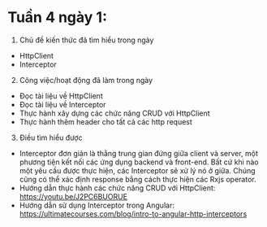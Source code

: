 # Tuần 4 ngày 1:
1. Chủ đề kiến thức đã tìm hiểu trong ngày
  - HttpClient
  - Interceptor
2. Công việc/hoạt động đã làm trong ngày
  - Đọc tài liệu về HttpClient
  - Đọc tài liệu về Interceptor
  - Thực hành xây dựng các chức năng CRUD với HttpClient
  - Thực hành thêm header cho tất cả các http request 
3. Điều tìm hiểu được 
  - Interceptor đơn giản là thằng trung gian đứng giữa client và server, một phương tiện kết nối các ứng dụng backend và front-end. Bất cứ khi nào một yêu cầu được thực hiện, các Interceptor sẽ xử lý nó ở giữa. Chúng cũng có thể xác định response bằng cách thực hiện các Rxjs operator.
  - Hướng dẫn thực hành các chức năng CRUD với HttpClient: https://youtu.be/J2PC6BUORUE
  - Hướng dẫn sử dụng Interceptor trong Angular: https://ultimatecourses.com/blog/intro-to-angular-http-interceptors 